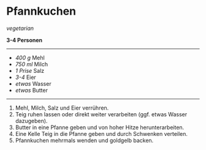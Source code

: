 # Pfannkuchen

*vegetarian*

**3-4 Personen**

---

- *400 g* Mehl
- *750 ml* Milch
- *1 Prise* Salz
- *3-4* Eier
- *etwas* Wasser
- *etwas* Butter

---

1. Mehl, Milch, Salz und Eier verrühren.
2. Teig ruhen lassen oder direkt weiter verarbeiten (ggf. etwas Wasser dazugeben).
3. Butter in eine Pfanne geben und von hoher Hitze herunterarbeiten.
4. Eine Kelle Teig in die Pfanne geben und durch Schwenken verteilen.
5. Pfannkuchen mehrmals wenden und goldgelb backen.

